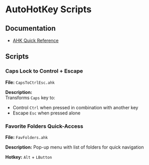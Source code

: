 # AutoHotKey Scripts

## Documentation

- [AHK Quick Reference](https://www.autohotkey.com/docs/AutoHotkey.htm)

## Scripts

### Caps Lock to Control + Escape
__File:__ `CapsToCtrlEsc.ahk`  

__Description:__  
Transforms `Caps` key to:  
- Control `Ctrl` when pressed in combination with another key
- Escape `Esc` when pressed alone

### Favorite Folders Quick-Access
__File:__ `FavFolders.ahk`  

__Description:__ Pop-up menu with list of folders for quick navigation  

__Hotkey:__  `Alt` + `LButton` 

